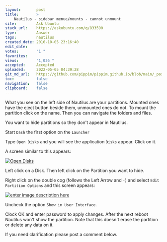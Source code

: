 ```yaml
---
layout:       post
title:        >
    Nautilus - sidebar menue/mounts - cannot unmount
site:         Ask Ubuntu
stack_url:    https://askubuntu.com/q/833590
type:         Answer
tags:         nautilus
created_date: 2016-10-05 23:16:40
edit_date:    
votes:        "1 "
favorites:    
views:        "1,036 "
accepted:     Accepted
uploaded:     2022-05-05 04:39:28
git_md_url:   https://github.com/pippim/pippim.github.io/blob/main/_posts/2016/2016-10-05-Nautilus-sidebar-menue_mounts-cannot-unmount.md
toc:          false
navigation:   false
clipboard:    false
---
```


What you see on the left side of Nautilus are your partitions. Mounted ones have the eject button beside them, unmounted ones do not. To mount the partition click on the name. Then you can navigate the folders and files.

You want to hide partitions so they don't appear in Nautilus.

Start `Dash` the first option on the `Launcher`

Type `Open Disks` and you will see the application `Disks` appear. Click on it.

A screen similar to this appears:

[![Open Disks][1]][1]

Left click on a Disk. Then left click on the Partition you want to hide.

Right click on the double cog (follows the Left Arrow and `-`) and select `Edit Partition Options` and this screen appears:

[![enter image description here][2]][2]

Uncheck the option `Show in User Interface`.

Clock OK and enter password to apply changes. After the next reboot Nautilus won't show the partition. Note that this doesn't erase the partition or delete any data on it.

If you need clarification please post a comment below.

  [1]: http://i.stack.imgur.com/e5LCU.png
  [2]: http://i.stack.imgur.com/9zU2z.png
